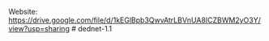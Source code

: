 Website: https://drive.google.com/file/d/1kEGlBpb3QwvAtrLBVnUA8ICZBWM2yO3Y/view?usp=sharing
#   d e d n e t - 1 . 1  
 